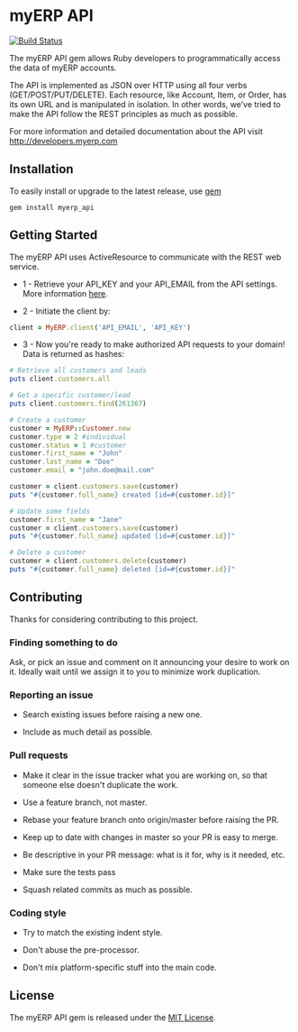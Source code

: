 # myERP API

[![Build Status](https://travis-ci.org/myERP/myerp-ruby-api-client.png?branch=master)](https://travis-ci.org/myERP/myerp-ruby-api-client)

The myERP API gem allows Ruby developers to programmatically access the data of myERP accounts.

The API is implemented as JSON over HTTP using all four verbs (GET/POST/PUT/DELETE). Each resource, like Account, Item, or Order, has its own URL and is manipulated in isolation. In other words, we’ve tried to make the API follow the REST principles as much as possible.

For more information and detailed documentation about the API visit http://developers.myerp.com

## Installation

To easily install or upgrade to the latest release, use [gem](http://rubygems.org/)

    gem install myerp_api

## Getting Started

The myERP API uses ActiveResource to communicate with the REST web service.

- 1 - Retrieve your API_KEY and your API_EMAIL from the API settings. More information [here](http://developers.myerp.com/docs/1.0/overview/security_authentication.html).

- 2 - Initiate the client by:

```ruby
client = MyERP.client('API_EMAIL', 'API_KEY')
```
- 3 - Now you're ready to make authorized API requests to your domain! Data is returned as hashes:

```ruby
# Retrieve all customers and leads
puts client.customers.all

# Get a specific customer/lead
puts client.customers.find(261367)

# Create a customer
customer = MyERP::Customer.new
customer.type = 2 #individual
customer.status = 1 #customer
customer.first_name = "John"
customer.last_name = "Doe"
customer.email = "john.doe@mail.com"

customer = client.customers.save(customer)
puts "#{customer.full_name} created [id=#{customer.id}]"

# Update some fields
customer.first_name = "Jane"
customer = client.customers.save(customer)
puts "#{customer.full_name} updated [id=#{customer.id}]"

# Delete a customer
customer = client.customers.delete(customer)
puts "#{customer.full_name} deleted [id=#{customer.id}]"
```

## Contributing

Thanks for considering contributing to this project.

### Finding something to do

Ask, or pick an issue and comment on it announcing your desire to work on it. Ideally wait until we assign it to you to minimize work duplication.

### Reporting an issue

- Search existing issues before raising a new one.

- Include as much detail as possible.

### Pull requests

- Make it clear in the issue tracker what you are working on, so that someone else doesn't duplicate the work.

- Use a feature branch, not master.

- Rebase your feature branch onto origin/master before raising the PR.

- Keep up to date with changes in master so your PR is easy to merge.

- Be descriptive in your PR message: what is it for, why is it needed, etc.

- Make sure the tests pass

- Squash related commits as much as possible.

### Coding style

- Try to match the existing indent style.

- Don't abuse the pre-processor.

- Don't mix platform-specific stuff into the main code.


## License

The myERP API gem is released under the [MIT License](http://www.opensource.org/licenses/MIT).
